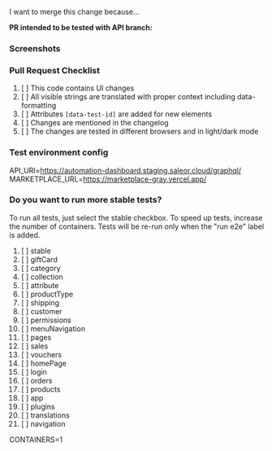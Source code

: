 I want to merge this change because...

<!-- Please mention all relevant issue numbers. -->

**PR intended to be tested with API branch:** <!-- For example: feature/warehouses  -->

### Screenshots

<!-- If your changes affect the UI, providing "before" and "after" screenshots will
greatly reduce the amount of work needed to review your work. -->

### Pull Request Checklist

<!-- Please keep this section. It will make maintainer's life easier. -->

1. [ ] This code contains UI changes
2. [ ] All visible strings are translated with proper context including data-formatting
3. [ ] Attributes `[data-test-id]` are added for new elements
4. [ ] Changes are mentioned in the changelog
5. [ ] The changes are tested in different browsers and in light/dark mode

### Test environment config

<!-- Do not remove this section. It is required to properly setup test deployment instance.
Modify API_URI if you want test instance to use custom backend. CYPRESS_API_URI is optional, use when necessary. -->

API_URI=https://automation-dashboard.staging.saleor.cloud/graphql/
MARKETPLACE_URL=https://marketplace-gray.vercel.app/

### Do you want to run more stable tests?
To run all tests, just select the stable checkbox. To speed up tests, increase the number of containers. Tests will be re-run only when the "run e2e" label is added.

1. [ ] stable
2. [ ] giftCard
3. [ ] category
4. [ ] collection
5. [ ] attribute
6. [ ] productType
7. [ ] shipping
8. [ ] customer
9. [ ] permissions
10. [ ] menuNavigation
11. [ ] pages
12. [ ] sales
13. [ ] vouchers
14. [ ] homePage
15. [ ] login
16. [ ] orders
17. [ ] products
18. [ ] app
19. [ ] plugins
20. [ ] translations
21. [ ] navigation

CONTAINERS=1
